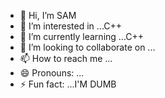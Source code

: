 - 👋 Hi, I’m SAM
- 👀 I’m interested in ...C++
- 🌱 I’m currently learning ...C++
- 💞️ I’m looking to collaborate on ...
- 📫 How to reach me ...
- 😄 Pronouns: ...
- ⚡ Fun fact: ...I'M DUMB

<!---
SAM01101001/SAM is a ✨ special ✨ repository because its `README.md` (this file) appears on your GitHub profile.
You can click the Preview link to take a look at your changes.
--->
